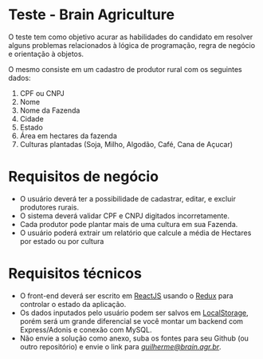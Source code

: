 # Teste - Brain Agriculture

O teste tem como objetivo acurar as habilidades do candidato em resolver alguns problemas relacionados à lógica de programação, regra de negócio e orientação à objetos.

O mesmo consiste em um cadastro de produtor rural com os seguintes dados: 

 1. CPF ou CNPJ
 2. Nome
 3. Nome da Fazenda
 4. Cidade
 5. Estado
 6. Área em hectares da fazenda
 7. Culturas plantadas (Soja, Milho, Algodão, Café, Cana de Açucar) 


# Requisitos de negócio

 - O usuário deverá ter a possibilidade de cadastrar, editar, e excluir produtores rurais.
 - O sistema deverá validar CPF e CNPJ digitados incorretamente.
 - Cada produtor pode plantar mais de uma cultura em sua Fazenda.
 - O usuário poderá extrair um relatório que calcule a  média de Hectares por estado ou por cultura


# Requisitos técnicos

 - O front-end deverá ser escrito em [ReactJS](http://reactjs.org) usando o [Redux](https://redux.js.org/) para controlar o estado da aplicação.
 - Os dados inputados pelo usuário podem ser salvos em [LocalStorage](https://developer.mozilla.org/pt-BR/docs/Web/API/Window/Window.localStorage), porém será um grande diferencial se você montar um backend com Express/Adonis e conexão com MySQL.
 - Não envie a solução como anexo, suba os fontes para seu Github (ou outro repositório) e envie o link para *guilherme@brain.agr.br*. 

